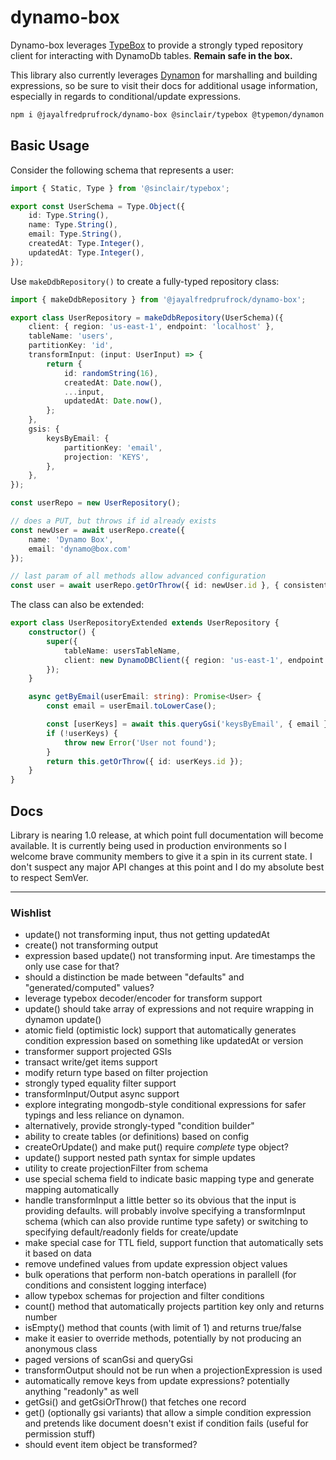 # dynamo-box

Dynamo-box leverages [TypeBox](https://github.com/sinclairzx81/typebox) to provide a strongly typed repository client for interacting with DynamoDb tables. **Remain safe in the box.**

This library also currently leverages [Dynamon](https://gitlab.com/monster-space-network/typemon/dynamon) for marshalling and building expressions, so be sure to visit their docs for additional usage information, especially in regards to conditional/update expressions.

```sh
npm i @jayalfredprufrock/dynamo-box @sinclair/typebox @typemon/dynamon
```

## Basic Usage

Consider the following schema that represents a user:

```typescript
import { Static, Type } from '@sinclair/typebox';

export const UserSchema = Type.Object({
    id: Type.String(),
    name: Type.String(),
    email: Type.String(),
    createdAt: Type.Integer(),
    updatedAt: Type.Integer(),
});
```

Use `makeDdbRepository()` to create a fully-typed repository class:

```typescript
import { makeDdbRepository } from '@jayalfredprufrock/dynamo-box';

export class UserRepository = makeDdbRepository(UserSchema)({
    client: { region: 'us-east-1', endpoint: 'localhost' },
    tableName: 'users',
    partitionKey: 'id',
    transformInput: (input: UserInput) => {
        return {
            id: randomString(16),
            createdAt: Date.now(),
            ...input,
            updatedAt: Date.now(),
        };
    },
    gsis: {
        keysByEmail: {
            partitionKey: 'email',
            projection: 'KEYS',
        },
    },
});

const userRepo = new UserRepository();

// does a PUT, but throws if id already exists
const newUser = await userRepo.create({
    name: 'Dynamo Box',
    email: 'dynamo@box.com'
});

// last param of all methods allow advanced configuration
const user = await userRepo.getOrThrow({ id: newUser.id }, { consistentRead: true });

```

The class can also be extended:

```typescript
export class UserRepositoryExtended extends UserRepository {
    constructor() {
        super({
            tableName: usersTableName,
            client: new DynamoDBClient({ region: 'us-east-1', endpoint: 'localhost' }),
        });
    }

    async getByEmail(userEmail: string): Promise<User> {
        const email = userEmail.toLowerCase();

        const [userKeys] = await this.queryGsi('keysByEmail', { email });
        if (!userKeys) {
            throw new Error('User not found');
        }
        return this.getOrThrow({ id: userKeys.id });
    }
}
```

## Docs

Library is nearing 1.0 release, at which point full documentation will become available.
It is currently being used in production environments so I welcome brave community members to give it a spin in its current state. I don't suspect any major API changes at this point and I do my absolute best to respect SemVer.

---

### Wishlist

-   update() not transforming input, thus not getting updatedAt
-   create() not transforming output
-   expression based update() not transforming input. Are timestamps the only use case for that?
-   should a distinction be made between "defaults" and "generated/computed" values?
-   leverage typebox decoder/encoder for transform support
-   update() should take array of expressions and not require wrapping in dynamon update()
-   atomic field (optimistic lock) support that automatically generates condition expression based on something like updatedAt or version
-   transformer support projected GSIs
-   transact write/get items support
-   modify return type based on filter projection
-   strongly typed equality filter support
-   transformInput/Output async support
-   explore integrating mongodb-style conditional expressions
    for safer typings and less reliance on dynamon.
-   alternatively, provide strongly-typed "condition builder"
-   ability to create tables (or definitions) based on config
-   createOrUpdate() and make put() require _complete_ type object?
-   update() support nested path syntax for simple updates
-   utility to create projectionFilter from schema
-   use special schema field to indicate basic mapping type and generate mapping automatically
-   handle transformInput a little better so its obvious that the input is providing defaults.
    will probably involve specifying a transformInput schema (which can also provide runtime type safety)
    or switching to specifying default/readonly fields for create/update
-   make special case for TTL field, support function that automatically sets it based on data
-   remove undefined values from update expression object values
-   bulk operations that perform non-batch operations in parallell (for conditions and consistent logging interface)
-   allow typebox schemas for projection and filter conditions
-   count() method that automatically projects partition key only and returns number
-   isEmpty() method that counts (with limit of 1) and returns true/false
-   make it easier to override methods, potentially by not producing an anonymous class
-   paged versions of scanGsi and queryGsi
-   transformOutput should not be run when a projectionExpression is used
-   automatically remove keys from update expressions? potentially anything "readonly" as well
-   getGsi() and getGsiOrThrow() that fetches one record
-   get() (optionally gsi variants) that allow a simple condition expression and pretends like
    document doesn't exist if condition fails (useful for permission stuff)
-   should event item object be transformed?
